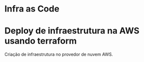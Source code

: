 # Infra as Code
# Deploy de infraestrutura na AWS usando terraform
Criação de infraestrutura no provedor de nuvem AWS.
